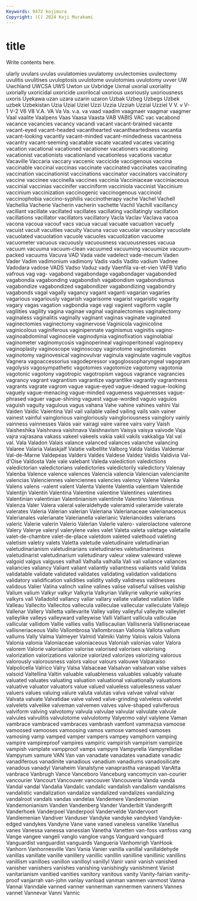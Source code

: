 ```yaml
---
Keywords: 9472 kojimura
Copyright: (C) 2024 Koji Murakami
---
```


# title

Write contents here.



ularly uvulars uvulas uvulatomies
uvulatomy uvulectomies uvulectomy uvulitis uvulitises uvuloptosis uvulotome uvulotomies uvulotomy uvver
UW Uwchland UWCSA UWS Uwton ux Uxbridge Uxmal uxorial uxoriality
uxorially uxoricidal uxoricide uxorilocal uxorious uxoriously uxoriousness uxoris Uyekawa uzan
uzara uzarin uzaron Uzbak Uzbeg Uzbegs Uzbek uzbek Uzbekistan Uzia
Uzial Uziel Uzzi Uzzia Uzziah Uzzial Uzziel V V. v
V-1 V-2 V6 V8 V.A. VA Va Va. v.a. va
vaad vaadim vaagmaer vaagmar vaagmer Vaal vaalite Vaalpens Vaas Vaasa
Vaasta VAB VABIS VAC vac vacabond vacance vacancies vacancy vacandi
vacant vacant-brained vacante vacant-eyed vacant-headed vacanthearted vacantheartedness vacantia vacant-looking vacantly
vacant-minded vacant-mindedness vacantness vacantry vacant-seeming vacatable vacate vacated vacates vacating
vacation vacational vacationed vacationer vacationers vacationing vacationist vacationists vacationland vacationless
vacations vacatur Vacaville Vaccaria vaccary vaccenic vaccicide vaccigenous vaccina vaccinable
vaccinal vaccinas vaccinate vaccinated vaccinates vaccinating vaccination vaccinationist vaccinations vaccinator
vaccinators vaccinatory vaccine vaccinee vaccinella vaccines vaccinia Vacciniaceae vacciniaceous vaccinial
vaccinias vaccinifer vacciniform vacciniola vaccinist Vaccinium vaccinium vaccinization vaccinogenic vaccinogenous
vaccinoid vaccinophobia vaccino-syphilis vaccinotherapy vache Vachel Vachell Vachellia Vacherie Vacherin
vacherin vachette Vachil Vachill vacillancy vacillant vacillate vacillated vacillates vacillating
vacillatingly vacillation vacillations vacillator vacillators vacillatory Vacla Vaclav Vaclava vacoa
vacona vacoua vacouf vacs vacua vacual vacuate vacuation vacuefy vacuist
vacuit vacuities vacuity Vacuna vacuo vacuolar vacuolary vacuolate vacuolated vacuolation
vacuole vacuoles vacuolization vacuome vacuometer vacuous vacuously vacuousness vacuousnesses vacuua
vacuum vacuuma vacuum-clean vacuumed vacuuming vacuumize vacuum-packed vacuums Vacuva VAD
Vada vade vadelect vade-mecum Vaden Vader Vadim vadimonium vadimony Vadis
vadis Vadito vadium Vadnee Vadodara vadose VADS Vadso Vaduz vady
Vaenfila va-et-vien VAFB Vafio vafrous vag vag- vagabond vagabondage vagabondager
vagabonded vagabondia vagabonding vagabondish vagabondism vagabondismus vagabondize vagabondized vagabondizer vagabondizing
vagabondry vagabonds vagal vagally vagancy vagant vaganti vagarian vagaries vagarious
vagariously vagarish vagarisome vagarist vagaristic vagarity vagary vagas vagation vagbondia
vage vagi vagient vagiform vagile vagilities vagility vagina vaginae vaginal
vaginalectomies vaginalectomy vaginaless vaginalitis vaginally vaginant vaginas vaginate vaginated vaginectomies
vaginectomy vaginervose Vaginicola vaginicoline vaginicolous vaginiferous vaginipennate vaginismus vaginitis vagino-
vaginoabdominal vaginocele vaginodynia vaginofixation vaginolabial vaginometer vaginomycosis vaginoperineal vaginoperitoneal vaginopexy
vaginoplasty vaginoscope vaginoscopy vaginotome vaginotomies vaginotomy vaginovesical vaginovulvar vaginula vaginulate
vaginule vagitus Vagnera vagoaccessorius vagodepressor vagoglossopharyngeal vagogram vagolysis vagosympathetic vagotomies
vagotomize vagotomy vagotonia vagotonic vagotony vagotropic vagotropism vagous vagrance vagrancies
vagrancy vagrant vagrantism vagrantize vagrantlike vagrantly vagrantness vagrants vagrate vagrom
vague vague-eyed vague-ideaed vague-looking vaguely vague-menacing vague-minded vagueness vaguenesses vague-phrased
vaguer vague-shining vaguest vague-worded vaguio vaguios vaguish vaguity vagulous vagus
vahana Vahe vahine vahines vahini Vai Vaiden Vaidic Vaientina Vail
vail vailable vailed vailing vails vain vainer vainest vainful vainglorious
vaingloriously vaingloriousness vainglory vainly vainness vainnesses Vaios vair vairagi vaire
vairee vairs vairy Vaish Vaisheshika Vaishnava vaishnava Vaishnavism Vaisya vaisya
vaivode Vaja vajra vajrasana vakass vakeel vakeels vakia vakil vakils
vakkaliga Val val val. Vala Valadon Valais valance valanced valances
valanche valancing Valaree Valaria Valaskjalf Valatie valbellite Valborg Valda Valdas
Valdemar Val-de-Marne Valdepeas Valders Valdes Valdese Valdez Valdis Valdivia Val-d'Oise
Valdosta Vale vale valebant Valeda valediction valedictions valedictorian valedictorians valedictories
valedictorily valedictory Valenay Valenba Valence valence valences Valencia valencia Valencian
valencianite valencias Valenciennes valenciennes valencies valency Valene Valenka Valens valens
-valent valent Valenta Valente Valentia valentiam Valentide Valentijn Valentin Valentina
Valentine valentine Valentines valentines Valentinian valentinian Valentinianism valentinite Valentino Valentinus
Valenza Valer Valera valeral valeraldehyde valeramid valeramide valerate valerates Valeria
Valerian valerian Valeriana Valerianaceae valerianaceous Valerianales valerianate Valerianella valerianic Valerianoides
valerians valeric Valerie valerin Valerio Valerlan Valerle valero- valerolactone valerone
Valery Valerye valeryl valerylene vales valet Valeta valeta valetage valetaille
valet-de-chambre valet-de-place valetdom valeted valethood valeting valetism valetry valets Valetta
valetude valetudinaire valetudinarian valetudinarianism valetudinarians valetudinaries valetudinariness valetudinarist valetudinarium valetudinary
valeur valew valeward valewe valgoid valgus valguses valhall Valhalla valhalla
Vali vali valiance valiances valiancies valiancy Valiant valiant valiantly valiantness
valiants valid Valida validatable validate validated validates validating validation validations
validatory validification validities validity validly validness validnesses validous Valier Valina
valinch valine valines valise valiseful valises valiship Valium valium Valkyr
valkyr Valkyria Valkyrian Valkyrie valkyrie valkyries valkyrs vall Valladolid vallancy
vallar vallary vallate vallated vallation Valle Valleau Vallecito Vallecitos vallecula
valleculae vallecular valleculate Vallejo Vallenar Vallery Valletta vallevarite Valley valley
valleyful valleyite valleylet valleylike valleys valleyward valleywise Valli Valliant vallicula
valliculae vallicular vallidom Vallie vallies vallis Valliscaulian Vallisneria Vallisneriaceae vallisneriaceous
Vallo Vallombrosa Vallombrosan Vallonia Vallota vallum vallums Vally Valma Valmeyer
Valmid Valmiki Valmy Valois valois Valona Valonia valonia Valoniaceae valoniaceous
Valoniah valonias valor Valora valorem Valorie valorisation valorise valorised valorises
valorising valorization valorizations valorize valorized valorizes valorizing valorous valorously valorousness
valors valour valours valouwe Valparaiso Valpolicella Valrico Valry Valsa Valsaceae
Valsalvan valsalvan valse valses valsoid Valtellina Valtin valuable valuableness valuables
valuably valuate valuated valuates valuating valuation valuational valuationally valuations valuative
valuator valuators value valued valueless valuelessness valuer valuers values valuing
valure valuta valutas valva valvae valval valvar Valvata valvate Valvatidae
valve valved valve-grinding valveless valvelet valvelets valvelike valveman valvemen valves
valve-shaped valviferous valviform valving valvotomy valvula valvulae valvular valvulate valvule
valvules valvulitis valvulotome valvulotomy Valyermo valyl valylene Vaman vambrace vambraced
vambraces vambrash vamfont vammazsa vamoose vamoosed vamooses vamoosing vamos vamose
vamosed vamoses vamosing vamp vamped vamper vampers vampey vamphorn vamping
vampire vampireproof vampires vampiric vampirish vampirism vampirize vampish vamplate vampproof
vamps vampyre Vampyrella Vampyrellidae Vampyrum vamure VAN Van van vanadate
vanadates vanadiate vanadic vanadiferous vanadinite vanadious vanadium vanadiums vanadosilicate vanadous
vanadyl Vanaheim Vanalstyne vanaprastha vanaspati VanAtta vanbrace Vanbrugh Vance Vanceboro
Vanceburg vancomycin van-courier vancourier Vancourt Vancouver vancouver Vancouveria Vanda vanda
Vandal vandal Vandalia Vandalic vandalic vandalish vandalism vandalisms vandalistic vandalization
vandalize vandalized vandalizes vandalizing vandalroot vandals vandas vandelas Vandemere Vandemonian
Vandemonianism Vanden Vandenberg Vander Vanderbilt Vandergrift Vanderhoek Vanderpoel Vanderpool Vandervelde
Vandervoort Vandiemenian Vandiver Vanduser Vandyke vandyke vandyked Vandyke-edged vandykes Vandyne
Vane vane vaned vaneless vanelike Vanellus vanes Vanessa vanessa vanessian
Vanetha Vanetten van-foss vanfoss vang Vange vangee vangeli vanglo vangloe
vangs Vanguard vanguard Vanguardist vanguardist vanguards Vangueria Vanhomrigh VanHook Vanhorn
Vanhornesville Vani Vania Vanier vanilla vanillal vanillaldehyde vanillas vanillate vanille
vanillery vanillic vanillin vanilline vanillinic vanillins vanillism vanilloes vanillon vanilloyl
vanillyl Vanir vanir vanish vanished vanisher vanishers vanishes vanishing vanishingly
vanishment Vanist vanitarianism vanitied vanities vanitory vanitous vanity Vanity-fairian vanity-proof
vanjarrah van-john vanlay vanload vanman vanmen vanmost Vanna Vannai Vanndale
vanned vanner vannerman vannermen vanners Vannes vannet Vannevar Vanni Vannic
